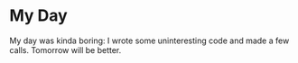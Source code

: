 # My Day

My day was kinda boring: I wrote some uninteresting code and made a few calls. Tomorrow will be better.
